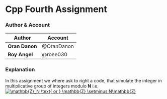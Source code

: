 # Cpp Fourth Assignment 

### Author & Account

| Author  | Account |
| ------------- | ------------- |
| **Oran Danon**  | @OranDanon  |
| **Roy Angel**  | @roee030  |

### Explanation

In this assignment we where ask to right a code, that simulate the integer in multiplicative group of integers modulo **N** i.e. <a href="https://www.codecogs.com/eqnedit.php?latex=\inline&space;\bg_white&space;\mathbb{Z}_N&space;\text{&space;or&space;}&space;\mathbb{Z}&space;\setminus&space;N\mathbb{Z}" target="_blank"><img src="https://latex.codecogs.com/gif.latex?\inline&space;\bg_white&space;\mathbb{Z}_N&space;\text{&space;or&space;}&space;\mathbb{Z}&space;\setminus&space;N\mathbb{Z}" title="\mathbb{Z}_N \text{ or } \mathbb{Z} \setminus N\mathbb{Z}" /></a>
